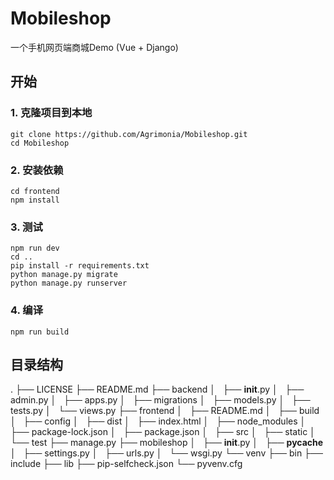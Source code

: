 # Mobileshop

一个手机网页端商城Demo (Vue + Django)


## 开始

### 1. 克隆项目到本地

```
git clone https://github.com/Agrimonia/Mobileshop.git
cd Mobileshop
```
### 2. 安装依赖

```
cd frontend
npm install
```

### 3. 测试

```
npm run dev
cd ..
pip install -r requirements.txt
python manage.py migrate
python manage.py runserver
```
### 4. 编译

```
npm run build
```

## 目录结构

.
├── LICENSE
├── README.md
├── backend
│   ├── __init__.py
│   ├── admin.py
│   ├── apps.py
│   ├── migrations
│   ├── models.py
│   ├── tests.py
│   └── views.py
├── frontend
│   ├── README.md
│   ├── build
│   ├── config
│   ├── dist
│   ├── index.html
│   ├── node_modules
│   ├── package-lock.json
│   ├── package.json
│   ├── src
│   ├── static
│   └── test
├── manage.py
├── mobileshop
│   ├── __init__.py
│   ├── __pycache__
│   ├── settings.py
│   ├── urls.py
│   └── wsgi.py
└── venv
    ├── bin
    ├── include
    ├── lib
    ├── pip-selfcheck.json
    └── pyvenv.cfg

